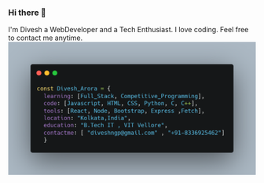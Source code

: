 ### Hi there 👋 
I'm Divesh a WebDeveloper and a Tech Enthusiast.
I love coding.
Feel free to contact me anytime.
<img src="https://github.com/divesharora/divesharora/blob/master/carbon.png">

<!--
**divesharora/divesharora** is a ✨ _special_ ✨ repository because its `README.md` (this file) appears on your GitHub profile.

Here are some ideas to get you started:

- 🔭 I’m currently working on ...
- 🌱 I’m currently learning ...
- 👯 I’m looking to collaborate on ...
- 🤔 I’m looking for help with ...
- 💬 Ask me about ...
- 📫 How to reach me: ...
- 😄 Pronouns: ...
- ⚡ Fun fact: ...
-->


